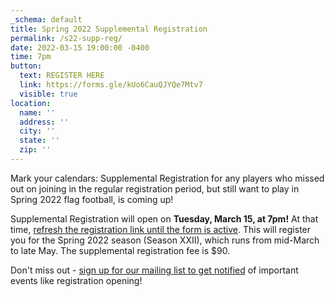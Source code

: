 ```yaml
---
_schema: default
title: Spring 2022 Supplemental Registration
permalink: /s22-supp-reg/
date: 2022-03-15 19:00:00 -0400
time: 7pm
button:
  text: REGISTER HERE
  link: https://forms.gle/kUo6CauQJYQe7Mtv7
  visible: true
location:
  name: ''
  address: ''
  city: ''
  state: ''
  zip: ''
---
```

Mark your calendars: Supplemental Registration for any players who missed out on joining in the regular registration period, but still want to play in Spring 2022 flag football, is coming up!

Supplemental Registration will open on **Tuesday, March 15, at 7pm!**  At that time, [refresh the registration link until the form is active](https://forms.gle/kUo6CauQJYQe7Mtv7). This will register you for the Spring 2022 season (Season XXII), which runs from mid-March to late May.  The supplemental registration fee is $90.

Don't miss out - [sign up for our mailing list to get notified](http://eepurl.com/c9JkQz) of important events like registration opening!